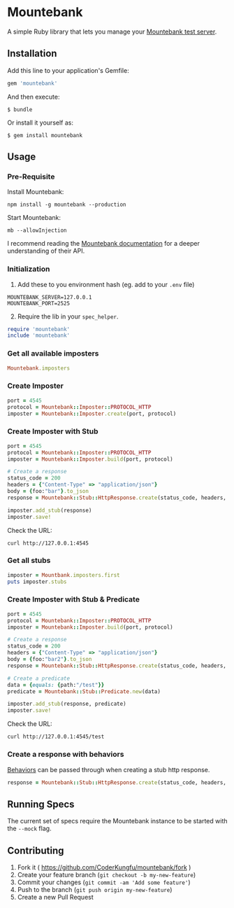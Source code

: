 # Mountebank

A simple Ruby library that lets you manage your [Mountebank test server](http://www.mbtest.org/).

## Installation

Add this line to your application's Gemfile:

```ruby
gem 'mountebank'
```

And then execute:

    $ bundle

Or install it yourself as:

    $ gem install mountebank

## Usage

### Pre-Requisite

Install Mountebank:

```
npm install -g mountebank --production
```

Start Mountebank:

```
mb --allowInjection
```

I recommend reading the [Mountebank documentation](http://www.mbtest.org/docs/api/overview) for a deeper understanding of their API.

### Initialization

1. Add these to you environment hash (eg. add to your `.env` file)
	
```
MOUNTEBANK_SERVER=127.0.0.1
MOUNTEBANK_PORT=2525
```

2. Require the lib in your `spec_helper`.

```ruby
require 'mountebank'
include 'mountebank'
```

### Get all available imposters

```ruby
Mountebank.imposters
```

### Create Imposter

```ruby
port = 4545
protocol = Mountebank::Imposter::PROTOCOL_HTTP
imposter = Mountebank::Imposter.create(port, protocol)
```

### Create Imposter with Stub

```ruby
port = 4545
protocol = Mountebank::Imposter::PROTOCOL_HTTP
imposter = Mountebank::Imposter.build(port, protocol)

# Create a response
status_code = 200
headers = {"Content-Type" => "application/json"}
body = {foo:"bar"}.to_json
response = Mountebank::Stub::HttpResponse.create(status_code, headers, body)

imposter.add_stub(response)
imposter.save!
```

Check the URL:
```
curl http://127.0.0.1:4545
```

### Get all stubs

```ruby
imposter = Mountbank.imposters.first
puts imposter.stubs
```

### Create Imposter with Stub & Predicate

```ruby
port = 4545
protocol = Mountebank::Imposter::PROTOCOL_HTTP
imposter = Mountebank::Imposter.build(port, protocol)

# Create a response
status_code = 200
headers = {"Content-Type" => "application/json"}
body = {foo:"bar2"}.to_json
response = Mountebank::Stub::HttpResponse.create(status_code, headers, body)

# Create a predicate
data = {equals: {path:"/test"}}
predicate = Mountebank::Stub::Predicate.new(data)

imposter.add_stub(response, predicate)
imposter.save!
```

Check the URL:
```
curl http://127.0.0.1:4545/test
```

### Create a response with behaviors
[Behaviors](http://www.mbtest.org/docs/api/behaviors) can be passed through when creating a stub http response.
```ruby
response = Mountebank::Stub::HttpResponse.create(status_code, headers, body, {wait: 1000}) # Wait 1 second before responding
```

## Running Specs

The current set of specs require the Mountebank instance to be started with the `--mock` flag.

## Contributing

1. Fork it ( https://github.com/CoderKungfu/mountebank/fork )
2. Create your feature branch (`git checkout -b my-new-feature`)
3. Commit your changes (`git commit -am 'Add some feature'`)
4. Push to the branch (`git push origin my-new-feature`)
5. Create a new Pull Request
